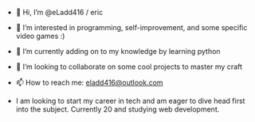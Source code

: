 - 👋 Hi, I’m @eLadd416 / eric
- 👀 I’m interested in programming, self-improvement, and some specific video games :)
- 🌱 I’m currently adding on to my knowledge by learning python 
- 💞️ I’m looking to collaborate on some cool projects to master my craft
- 📫 How to reach me: eladd416@outlook.com

- I am looking to start my career in tech and am eager to dive head first into the subject. Currently 20 and studying web development. 
<!---
eLadd416/eLadd416 is a ✨ special ✨ repository because its `README.md` (this file) appears on your GitHub profile.
You can click the Preview link to take a look at your changes.
--->
